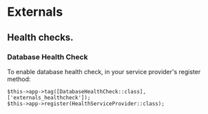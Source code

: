 # Externals

## Health checks.

### Database Health Check
To enable database health check, in your service provider's register method: 
```
$this->app->tag([DatabaseHealthCheck::class], ['externals_healthcheck']);
$this->app->register(HealthServiceProvider::class);
```
